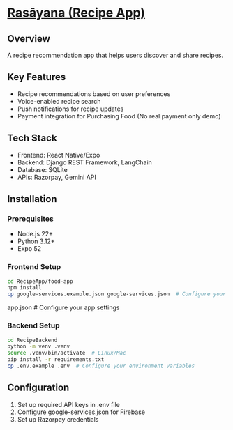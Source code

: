 # [Rasāyana (Recipe App)](https://github.com/VaibhavBansa1/rasayana#:~:text=Ras%C4%81yana%20(Recipe%20App))

## Overview

A recipe recommendation app that helps users discover and share recipes.

## Key Features

- Recipe recommendations based on user preferences
- Voice-enabled recipe search
- Push notifications for recipe updates
- Payment integration for Purchasing Food (No real payment only demo)

## Tech Stack

- Frontend: React Native/Expo
- Backend: Django REST Framework, LangChain
- Database: SQLite
- APIs: Razorpay, Gemini API

## Installation

### Prerequisites

- Node.js 22+
- Python 3.12+
- Expo 52

### Frontend Setup

```bash
cd RecipeApp/food-app
npm install
cp google-services.example.json google-services.json  # Configure your Google services file
```

app.json  # Configure your app settings

### Backend Setup

```bash
cd RecipeBackend
python -m venv .venv
source .venv/bin/activate  # Linux/Mac
pip install -r requirements.txt
cp .env.example .env  # Configure your environment variables
```

## Configuration

1. Set up required API keys in .env file
2. Configure google-services.json for Firebase
3. Set up Razorpay credentials
